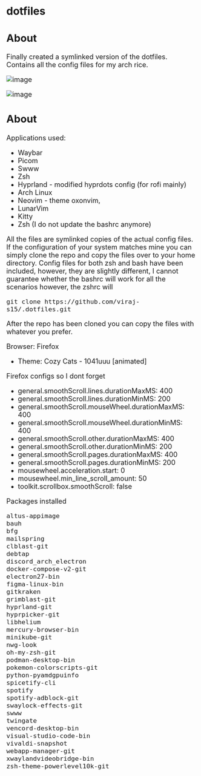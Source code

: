 # dotfiles

<font size =4>

## About <a name = "about"></a>

Finally created a symlinked version of the dotfiles.
Contains all the config files for my arch rice.

![image](https://github.com/viraj-s15/.dotfiles/assets/79002760/fc3a03b6-62fc-4a7f-8c7c-78ee286afba0)

![image](https://github.com/viraj-s15/.dotfiles/assets/79002760/034c4465-ed13-4bf7-98c2-5809fc1ee2c0)

## About <a name = "about"></a>
Applications used:
- Waybar
- Picom
- Swww
- Zsh
- Hyprland - modified hyprdots config (for rofi mainly)
- Arch Linux
- Neovim - theme oxonvim,
- LunarVim
- Kitty
- Zsh (I do not update the bashrc anymore)
  
All the files are symlinked copies of the actual config files.
If the configuration of your system matches mine you can simply clone the repo and copy the files over to your home directory.
Config files for both zsh and bash have been included, however, they are slightly different, I cannot guarantee whether the bashrc will 
work for all the scenarios however, the zshrc will

```
git clone https://github.com/viraj-s15/.dotfiles.git
```

After the repo has been cloned you can copy the files with
whatever you prefer.

Browser: Firefox 
  - Theme: Cozy Cats - 1041uuu [animated]

Firefox configs so I dont forget

- general.smoothScroll.lines.durationMaxMS: 400
- general.smoothScroll.lines.durationMinMS: 200
- general.smoothScroll.mouseWheel.durationMaxMS: 400
- general.smoothScroll.mouseWheel.durationMinMS: 400
- general.smoothScroll.other.durationMaxMS: 400
- general.smoothScroll.other.durationMinMS: 200
- general.smoothScroll.pages.durationMaxMS: 400
- general.smoothScroll.pages.durationMinMS: 200
- mousewheel.acceleration.start: 0
- mousewheel.min_line_scroll_amount: 50
- toolkit.scrollbox.smoothScroll: false


Packages installed
```
altus-appimage 
bauh
bfg 
mailspring 
clblast-git
debtap
discord_arch_electron
docker-compose-v2-git 
electron27-bin 
figma-linux-bin 
gitkraken 
grimblast-git
hyprland-git 
hyprpicker-git
libhelium 
mercury-browser-bin 
minikube-git 
nwg-look 
oh-my-zsh-git
podman-desktop-bin 
pokemon-colorscripts-git 
python-pyamdgpuinfo 
spicetify-cli 
spotify 
spotify-adblock-git
swaylock-effects-git
swww
twingate
vencord-desktop-bin
visual-studio-code-bin
vivaldi-snapshot 
webapp-manager-git
xwaylandvideobridge-bin
zsh-theme-powerlevel10k-git
```
